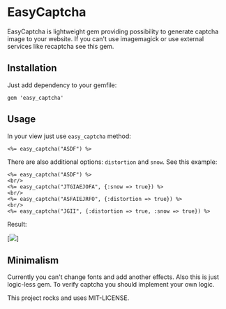 # EasyCaptcha

EasyCaptcha is lightweight gem providing possibility to generate captcha image to your website. If you can't use imagemagick or use external services like recaptcha see this gem.

## Installation

Just add dependency to your gemfile:

    gem 'easy_captcha'

## Usage

In your view just use `easy_captcha` method:

    <%= easy_captcha("ASDF") %>

There are also additional options: `distortion` and `snow`.
See this example:

    <%= easy_captcha("ASDF") %>
    <br/>
    <%= easy_captcha("JTGIAEJOFA", {:snow => true}) %>
    <br/>
    <%= easy_captcha("ASFAIEJRFO", {:distortion => true}) %>
    <br/>
    <%= easy_captcha("JGII", {:distortion => true, :snow => true}) %>
    
Result:

[<img src="http://img109.imageshack.us/img109/1092/captchafp.png">]

## Minimalism
Currently you can't change fonts and add another effects. Also this is just logic-less gem. To verify captcha you should implement your own logic.


This project rocks and uses MIT-LICENSE.
